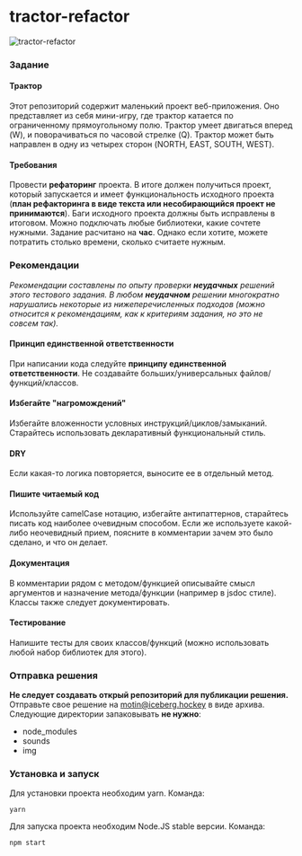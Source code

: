 # tractor-refactor

![tractor-refactor](https://preview.ibb.co/bYhs17/tractor_refactor.png)

### Задание

#### Трактор

Этот репозиторий содержит маленький проект веб-приложения. Оно представляет из себя мини-игру, где трактор катается по ограниченному 
прямоугольному полю. Трактор умеет двигаться вперед (W), и поворачиваться по часовой стрелке (Q). Трактор может быть направлен в одну из 
четырех сторон (NORTH, EAST, SOUTH, WEST).


#### Требования

Провести **рефаторинг** проекта. В итоге должен получиться проект, который запускается и имеет функциональность исходного проекта (**план рефакторинга в виде текста или несобирающийся проект не принимаются**). Баги исходного проекта должны быть исправлены в итоговом. Можно подключать любые библиотеки, какие сочтете нужными. Задание расчитано на **час**. Однако если хотите, можете потратить столько времени, сколько считаете нужным.

### Рекомендации

_Рекомендации составлены по опыту проверки **неудачных** решений этого тестового задания. В любом **неудачном** решении многократно нарушались некоторые из нижеперечисленных подходов (можно относится к рекомендациям, как к критериям задания, но это не совсем так)._

#### Принцип единственной ответственности

При написании кода следуйте **принципу единственной ответственности**. Не создавайте больших/универсальных  файлов/функций/классов.

#### Избегайте "нагромождений"

Избегайте вложенности условных инструкций/циклов/замыканий. Старайтесь использовать декларативный функциональный стиль.

#### DRY

Если какая-то логика повторяется, выносите ее в отдельный метод.

#### Пишите читаемый код

Используйте camelCase нотацию, избегайте антипаттернов, старайтесь писать код наиболее очевидным способом. Если же используете какой-либо неочевидный прием, поясните в комментарии зачем это было сделано, и что он делает.

#### Документация

В комментарии рядом с методом/функцией описывайте смысл аргументов и назначение метода/функции (например в jsdoc стиле). Классы также следует документировать.

#### Тестирование

Напишите тесты для своих классов/функций (можно использовать любой набор библиотек для этого).

### Отправка решения
**Не следует создавать открый репозиторий для публикации решения.** Отправьте свое решение на motin@iceberg.hockey в виде архива. Следующие директории запаковывать **не нужно**:
- node_modules
- sounds
- img


### Установка и запуск

Для установки проекта необходим yarn. Команда:

```
yarn
```


Для запуска проекта необходим Node.JS stable версии. Команда:

```
npm start
```
